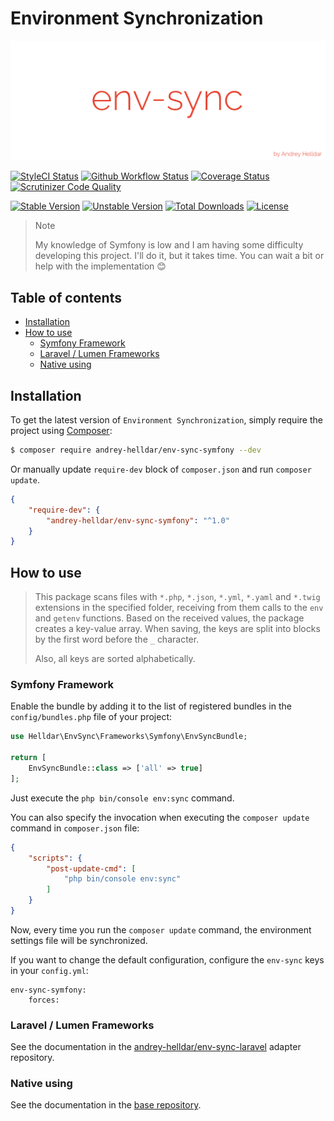 # Environment Synchronization

<p align="center">
    <img src="/.github/images/logo.png?raw=true" alt="Env Sync"/>
</p>

[![StyleCI Status][badge_styleci]][link_styleci]
[![Github Workflow Status][badge_build]][link_build]
[![Coverage Status][badge_coverage]][link_scrutinizer]
[![Scrutinizer Code Quality][badge_quality]][link_scrutinizer]

[![Stable Version][badge_stable]][link_packagist]
[![Unstable Version][badge_unstable]][link_packagist]
[![Total Downloads][badge_downloads]][link_packagist]
[![License][badge_license]][link_license]

> Note
>
> My knowledge of Symfony is low and I am having some difficulty developing this project. I'll do it, but it takes time. You can wait a bit or help with the implementation 😊

## Table of contents

* [Installation](#installation)
* [How to use](#how-to-use)
    * [Symfony Framework](#symfony-framework)
    * [Laravel / Lumen Frameworks](#laravel--lumen-frameworks)
    * [Native using](#native-using)

## Installation

To get the latest version of `Environment Synchronization`, simply require the project using [Composer](https://getcomposer.org):

```bash
$ composer require andrey-helldar/env-sync-symfony --dev
```

Or manually update `require-dev` block of `composer.json` and run `composer update`.

```json
{
    "require-dev": {
        "andrey-helldar/env-sync-symfony": "^1.0"
    }
}
```

## How to use

> This package scans files with `*.php`, `*.json`, `*.yml`, `*.yaml` and `*.twig` extensions in the specified folder, receiving from them calls to the `env` and `getenv` functions.
> Based on the received values, the package creates a key-value array. When saving, the keys are split into blocks by the first word before the `_` character.
>
> Also, all keys are sorted alphabetically.

### Symfony Framework

Enable the bundle by adding it to the list of registered bundles in the `config/bundles.php` file of your project:

```php
use Helldar\EnvSync\Frameworks\Symfony\EnvSyncBundle;

return [
    EnvSyncBundle::class => ['all' => true]
];
```

Just execute the `php bin/console env:sync` command.

You can also specify the invocation when executing the `composer update` command in `composer.json` file:

```json
{
    "scripts": {
        "post-update-cmd": [
            "php bin/console env:sync"
        ]
    }
}
```

Now, every time you run the `composer update` command, the environment settings file will be synchronized.

If you want to change the default configuration, configure the `env-sync` keys in your `config.yml`:

```
env-sync-symfony:
    forces:
```

### Laravel / Lumen Frameworks

See the documentation in the [andrey-helldar/env-sync-laravel](https://github.com/andrey-helldar/env-sync-laravel) adapter repository.

### Native using

See the documentation in the [base repository](https://github.com/andrey-helldar/env-sync).


[badge_build]:          https://img.shields.io/github/workflow/status/andrey-helldar/env-sync-symfony/phpunit?style=flat-square

[badge_downloads]:      https://img.shields.io/packagist/dt/andrey-helldar/env-sync-symfony.svg?style=flat-square

[badge_license]:        https://img.shields.io/packagist/l/andrey-helldar/env-sync-symfony.svg?style=flat-square

[badge_coverage]:       https://img.shields.io/scrutinizer/coverage/g/andrey-helldar/env-sync-symfony.svg?style=flat-square

[badge_quality]:        https://img.shields.io/scrutinizer/g/andrey-helldar/env-sync-symfony.svg?style=flat-square

[badge_stable]:         https://img.shields.io/github/v/release/andrey-helldar/env-sync-symfony?label=stable&style=flat-square

[badge_styleci]:        https://styleci.io/repos/334284853/shield

[badge_unstable]:       https://img.shields.io/badge/unstable-dev--main-orange?style=flat-square

[link_build]:           https://github.com/andrey-helldar/env-sync-symfony/actions

[link_license]:         LICENSE

[link_packagist]:       https://packagist.org/packages/andrey-helldar/env-sync-symfony

[link_scrutinizer]:     https://scrutinizer-ci.com/g/andrey-helldar/env-sync-symfony/?branch=main

[link_styleci]:         https://github.styleci.io/repos/334284853
